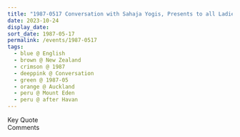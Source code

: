 ```yaml
---
title: "1987-0517 Conversation with Sahaja Yogis, Presents to all Ladies and Farewell, after Havan, Garden, 41 Valley Road, Mount Eden, Auckland, New Zealand"
date: 2023-10-24
display_date: 
sort_date: 1987-05-17
permalink: /events/1987-0517
tags:
  - blue @ English
  - brown @ New Zealand
  - crimson @ 1987
  - deeppink @ Conversation
  - green @ 1987-05
  - orange @ Auckland
  - peru @ Mount Eden
  - peru @ after Havan  
---
```


<wave-list>
  <list-title color="green" width="75">Key Quote</list-title>
  <list-item color="BlanchedAlmond"  width="200"></list-item>
  <list-item color="Lavender"></list-item>
  <list-item color="BlanchedAlmond"></list-item>
</wave-list>

<br>

<wave-list>
  <list-title color="green" width="75">Comments</list-title>
  <list-item color="BlanchedAlmond"  width="200"></list-item>
  <list-item color="Lavender"></list-item>
  <list-item color="BlanchedAlmond"></list-item>
</wave-list>